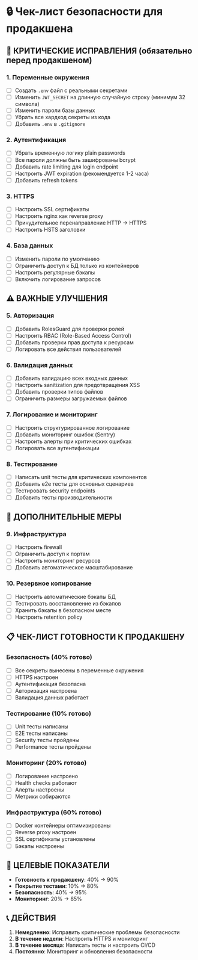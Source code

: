 # 🔒 Чек-лист безопасности для продакшена

## 🚨 КРИТИЧЕСКИЕ ИСПРАВЛЕНИЯ (обязательно перед продакшеном)

### 1. Переменные окружения
- [ ] Создать `.env` файл с реальными секретами
- [ ] Изменить `JWT_SECRET` на длинную случайную строку (минимум 32 символа)
- [ ] Изменить пароли базы данных
- [ ] Убрать все хардкод секреты из кода
- [ ] Добавить `.env` в `.gitignore`

### 2. Аутентификация
- [ ] Убрать временную логику plain passwords
- [ ] Все пароли должны быть зашифрованы bcrypt
- [ ] Добавить rate limiting для login endpoint
- [ ] Настроить JWT expiration (рекомендуется 1-2 часа)
- [ ] Добавить refresh tokens

### 3. HTTPS
- [ ] Настроить SSL сертификаты
- [ ] Настроить nginx как reverse proxy
- [ ] Принудительное перенаправление HTTP → HTTPS
- [ ] Настроить HSTS заголовки

### 4. База данных
- [ ] Изменить пароли по умолчанию
- [ ] Ограничить доступ к БД только из контейнеров
- [ ] Настроить регулярные бэкапы
- [ ] Включить логирование запросов

## ⚠️ ВАЖНЫЕ УЛУЧШЕНИЯ

### 5. Авторизация
- [ ] Добавить RolesGuard для проверки ролей
- [ ] Настроить RBAC (Role-Based Access Control)
- [ ] Добавить проверки прав доступа к ресурсам
- [ ] Логировать все действия пользователей

### 6. Валидация данных
- [ ] Добавить валидацию всех входных данных
- [ ] Настроить sanitization для предотвращения XSS
- [ ] Добавить проверки типов файлов
- [ ] Ограничить размеры загружаемых файлов

### 7. Логирование и мониторинг
- [ ] Настроить структурированное логирование
- [ ] Добавить мониторинг ошибок (Sentry)
- [ ] Настроить алерты при критических ошибках
- [ ] Логировать все аутентификации

### 8. Тестирование
- [ ] Написать unit тесты для критических компонентов
- [ ] Добавить e2e тесты для основных сценариев
- [ ] Тестировать security endpoints
- [ ] Добавить тесты производительности

## 🔧 ДОПОЛНИТЕЛЬНЫЕ МЕРЫ

### 9. Инфраструктура
- [ ] Настроить firewall
- [ ] Ограничить доступ к портам
- [ ] Настроить мониторинг ресурсов
- [ ] Добавить автоматическое масштабирование

### 10. Резервное копирование
- [ ] Настроить автоматические бэкапы БД
- [ ] Тестировать восстановление из бэкапов
- [ ] Хранить бэкапы в безопасном месте
- [ ] Настроить retention policy

## 📋 ЧЕК-ЛИСТ ГОТОВНОСТИ К ПРОДАКШЕНУ

### Безопасность (40% готово)
- [ ] Все секреты вынесены в переменные окружения
- [ ] HTTPS настроен
- [ ] Аутентификация безопасна
- [ ] Авторизация настроена
- [ ] Валидация данных работает

### Тестирование (10% готово)
- [ ] Unit тесты написаны
- [ ] E2E тесты написаны
- [ ] Security тесты пройдены
- [ ] Performance тесты пройдены

### Мониторинг (20% готово)
- [ ] Логирование настроено
- [ ] Health checks работают
- [ ] Алерты настроены
- [ ] Метрики собираются

### Инфраструктура (60% готово)
- [ ] Docker контейнеры оптимизированы
- [ ] Reverse proxy настроен
- [ ] SSL сертификаты установлены
- [ ] Бэкапы настроены

## 🎯 ЦЕЛЕВЫЕ ПОКАЗАТЕЛИ

- **Готовность к продакшену**: 40% → 90%
- **Покрытие тестами**: 10% → 80%
- **Безопасность**: 40% → 95%
- **Мониторинг**: 20% → 85%

## 📞 ДЕЙСТВИЯ

1. **Немедленно**: Исправить критические проблемы безопасности
2. **В течение недели**: Настроить HTTPS и мониторинг
3. **В течение месяца**: Написать тесты и настроить CI/CD
4. **Постоянно**: Мониторинг и обновления безопасности 